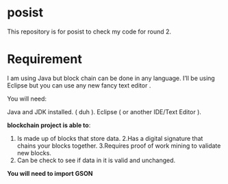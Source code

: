 # posist
This repository is for posist to check my code for round 2.
# Requirement
I am using  Java but block chain can be done in any  language. 
  I’ll be using Eclipse but you can use any new fancy text editor .

You will need:

Java and JDK installed. ( duh ).
Eclipse ( or another IDE/Text Editor ).




<b>blockchain project is able to</b>:
1. Is made up of blocks that store data. 
2.Has a digital signature that chains your blocks together.
3.Requires proof of work mining to validate new blocks.
4. Can be check to see if data in it is valid and unchanged.


<b> You will need to import GSON </b>
